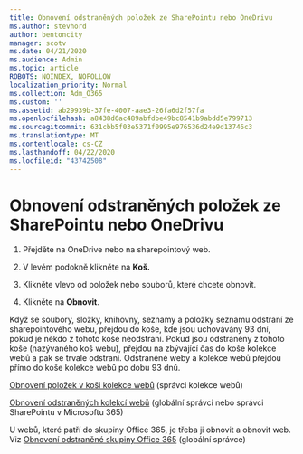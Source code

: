 ```yaml
---
title: Obnovení odstraněných položek ze SharePointu nebo OneDrivu
ms.author: stevhord
author: bentoncity
manager: scotv
ms.date: 04/21/2020
ms.audience: Admin
ms.topic: article
ROBOTS: NOINDEX, NOFOLLOW
localization_priority: Normal
ms.collection: Adm_O365
ms.custom: ''
ms.assetid: ab29939b-37fe-4007-aae3-26fa6d2f57fa
ms.openlocfilehash: a8438d6ac489abfdbe49bc8541b9abdd5e799713
ms.sourcegitcommit: 631cbb5f03e5371f0995e976536d24e9d13746c3
ms.translationtype: MT
ms.contentlocale: cs-CZ
ms.lasthandoff: 04/22/2020
ms.locfileid: "43742508"
---
```

# <a name="restore-deleted-items-from-sharepoint-or-onedrive"></a>Obnovení odstraněných položek ze SharePointu nebo OneDrivu

1. Přejděte na OneDrive nebo na sharepointový web.
    
2. V levém podokně klikněte na **Koš.** 
    
3. Klikněte vlevo od položek nebo souborů, které chcete obnovit.
    
4. Klikněte na **Obnovit**. 
    
Když se soubory, složky, knihovny, seznamy a položky seznamu odstraní ze sharepointového webu, přejdou do koše, kde jsou uchovávány 93 dní, pokud je někdo z tohoto koše neodstraní. Pokud jsou odstraněny z tohoto koše (nazývaného koš webu), přejdou na zbývající čas do koše kolekce webů a pak se trvale odstraní. Odstraněné weby a kolekce webů přejdou přímo do koše kolekce webů po dobu 93 dnů.
  
[Obnovení položek v koši kolekce webů](https://go.microsoft.com/fwlink/?linkid=867800) (správci kolekce webů) 
  
[Obnovení odstraněných kolekcí webů](https://go.microsoft.com/fwlink/?linkid=867660) (globální správci nebo správci SharePointu v Microsoftu 365) 
  
U webů, které patří do skupiny Office 365, je třeba ji obnovit a obnovit web. Viz [Obnovení odstraněné skupiny Office 365](https://go.microsoft.com/fwlink/?linkid=867802) (globální správce) 
  

